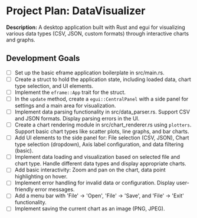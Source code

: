 # Project Plan: DataVisualizer

**Description:** A desktop application built with Rust and egui for visualizing various data types (CSV, JSON, custom formats) through interactive charts and graphs.


## Development Goals

- [ ] Set up the basic eframe application boilerplate in src/main.rs.
- [ ] Create a struct to hold the application state, including loaded data, chart type selection, and UI elements.
- [ ] Implement the `eframe::App` trait for the struct.
- [ ] In the `update` method, create a `egui::CentralPanel` with a side panel for settings and a main area for visualization.
- [ ] Implement data parsing functionality in src/data_parser.rs. Support CSV and JSON formats. Display parsing errors in the UI.
- [ ] Create a chart rendering module in src/chart_renderer.rs using `plotters`. Support basic chart types like scatter plots, line graphs, and bar charts.
- [ ] Add UI elements to the side panel for: File selection (CSV, JSON), Chart type selection (dropdown), Axis label configuration, and data filtering (basic).
- [ ] Implement data loading and visualization based on selected file and chart type. Handle different data types and display appropriate charts.
- [ ] Add basic interactivity: Zoom and pan on the chart, data point highlighting on hover.
- [ ] Implement error handling for invalid data or configuration. Display user-friendly error messages.
- [ ] Add a menu bar with 'File' -> 'Open', 'File' -> 'Save', and 'File' -> 'Exit' functionality.
- [ ] Implement saving the current chart as an image (PNG, JPEG).
